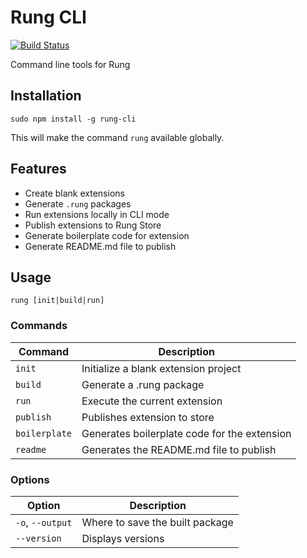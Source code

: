 # Rung CLI

[![Build Status](https://travis-ci.org/rung-tools/rung-cli.svg?branch=master)](https://travis-ci.org/rung-tools/rung-cli)

Command line tools for Rung

## Installation

`sudo npm install -g rung-cli`

This will make the command `rung` available globally.

## Features

- Create blank extensions
- Generate `.rung` packages
- Run extensions locally in CLI mode
- Publish extensions to Rung Store
- Generate boilerplate code for extension
- Generate README.md file to publish

## Usage

`rung [init|build|run]`

### Commands


| Command       | Description |
|---------------|-------------|
| `init`        | Initialize a blank extension project |
| `build`       | Generate a .rung package |
| `run`         | Execute the current extension |
| `publish`     | Publishes extension to store |
| `boilerplate` | Generates boilerplate code for the extension |
| `readme`      | Generates the README.md file to publish |

### Options

| Option           | Description |
|------------------|-------------|
| `-o`, `--output` | Where to save the built package |
| `--version`      | Displays versions |
